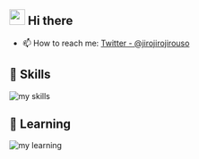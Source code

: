 <!-- 2. プロフィールや連絡先を変更 -->
## <img src="https://media.giphy.com/media/hvRJCLFzcasrR4ia7z/giphy.gif" width="28"> Hi there
- 📫 How to reach me: [Twitter - @jirojirojirouso](https://twitter.com/jirojirojirouso)

## 🌱 Skills
<img alt="my skills" src="https://skillicons.dev/icons?theme=dark&perline=7&i=html,css,sass,js,ts,react,next,figma,supabase" />

## 📕 Learning
<img alt="my learning" src="https://skillicons.dev/icons?theme=dark&perline=7&i=docker,php,laravel" />

<!--
This repository is a ✨ _special_ ✨ repository because its `README.md` (this file) appears on your GitHub profile.

Here are some ideas to get you started:

- 🔭 I’m currently working on ...
- 🌱 I’m currently learning ...
- 👯 I’m looking to collaborate on ...
- 🤔 I’m looking for help with ...
- 💬 Ask me about ...
- 📫 How to reach me: ...
- 😄 Pronouns: ...
- ⚡ Fun fact: ...
-->
